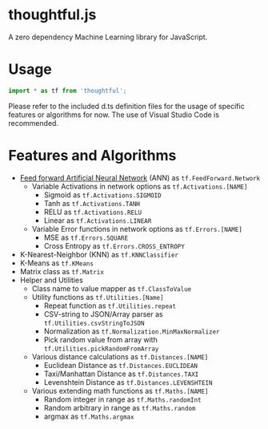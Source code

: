 # thoughtful.js
A zero dependency Machine Learning library for JavaScript.

# Usage

```javascript
import * as tf from 'thoughtful';
```

Please refer to the included d.ts definition files for the usage of specific features or algorithms for now.
The use of Visual Studio Code is recommended.

# Features and Algorithms

- [Feed forward Artificial Neural Network](docs/ann.md) (ANN) as `tf.FeedForward.Network`
    - Variable Activations in network options as `tf.Activations.[NAME]`
        - Sigmoid as `tf.Activations.SIGMOID`
        - Tanh as `tf.Activations.TANH`
        - RELU as `tf.Activations.RELU`
        - Linear as `tf.Activations.LINEAR`
    - Variable Error functions in network options as `tf.Errors.[NAME]`
        - MSE as `tf.Errors.SQUARE`
        - Cross Entropy as `tf.Errors.CROSS_ENTROPY`
- K-Nearest-Neighbor (KNN) as `tf.KNNClassifier`
- K-Means as `tf.KMeans`
- Matrix class as `tf.Matrix`
- Helper and Utilities
    - Class name to value mapper as `tf.ClassToValue`
    - Utility functions as `tf.Utilities.[Name]`
        - Repeat function as `tf.Utilities.repeat`
        - CSV-string to JSON/Array parser as `tf.Utilities.csvStringToJSON`
        - Normalization as `tf.Normalization.MinMaxNormalizer`
        - Pick random value from array with `tf.Utilities.pickRandomFromArray`
    - Various distance calculations as `tf.Distances.[NAME]`
        - Euclidean Distance as `tf.Distances.EUCLIDEAN`
        - Taxi/Manhattan Distance as `tf.Distances.TAXI`
        - Levenshtein Distance as `tf.Distances.LEVENSHTEIN`
    - Various extending math functions as `tf.Maths.[NAME]`
        - Random integer in range as `tf.Maths.randomInt`
        - Random arbitrary in range as `tf.Maths.random`
        - argmax as `tf.Maths.argmax`
